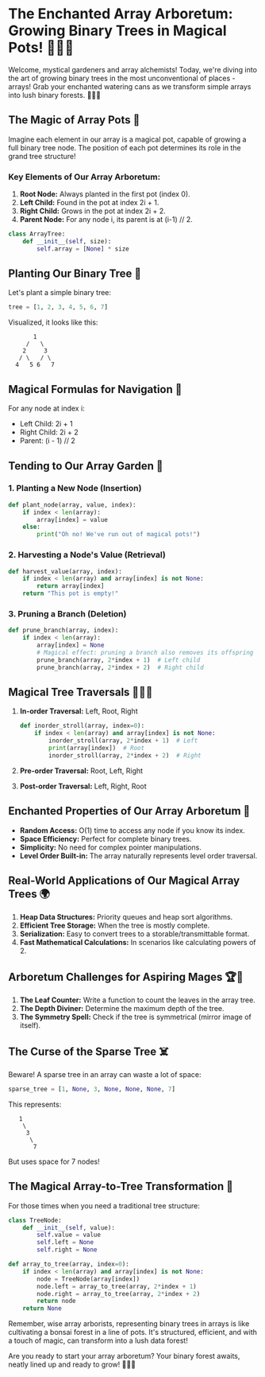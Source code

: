 # The Enchanted Array Arboretum: Growing Binary Trees in Magical Pots! 🌱🏺✨

Welcome, mystical gardeners and array alchemists! Today, we're diving into the art of growing binary trees in the most unconventional of places - arrays! Grab your enchanted watering cans as we transform simple arrays into lush binary forests. 🧙‍♂️🌳

## The Magic of Array Pots 🏺

Imagine each element in our array is a magical pot, capable of growing a full binary tree node. The position of each pot determines its role in the grand tree structure!

### Key Elements of Our Array Arboretum:

1. **Root Node:** Always planted in the first pot (index 0).
2. **Left Child:** Found in the pot at index 2i + 1.
3. **Right Child:** Grows in the pot at index 2i + 2.
4. **Parent Node:** For any node i, its parent is at (i-1) // 2.

```python
class ArrayTree:
    def __init__(self, size):
        self.array = [None] * size
```

## Planting Our Binary Tree 🌱

Let's plant a simple binary tree:

```python
tree = [1, 2, 3, 4, 5, 6, 7]
```

Visualized, it looks like this:

```
       1
     /   \
    2     3
   / \   / \
  4   5 6   7
```

## Magical Formulas for Navigation 🧭

For any node at index i:
- Left Child: 2i + 1
- Right Child: 2i + 2
- Parent: (i - 1) // 2

## Tending to Our Array Garden 🌿

### 1. Planting a New Node (Insertion)

```python
def plant_node(array, value, index):
    if index < len(array):
        array[index] = value
    else:
        print("Oh no! We've run out of magical pots!")
```

### 2. Harvesting a Node's Value (Retrieval)

```python
def harvest_value(array, index):
    if index < len(array) and array[index] is not None:
        return array[index]
    return "This pot is empty!"
```

### 3. Pruning a Branch (Deletion)

```python
def prune_branch(array, index):
    if index < len(array):
        array[index] = None
        # Magical effect: pruning a branch also removes its offspring
        prune_branch(array, 2*index + 1)  # Left child
        prune_branch(array, 2*index + 2)  # Right child
```

## Magical Tree Traversals 🚶‍♂️✨

1. **In-order Traversal:** Left, Root, Right
   ```python
   def inorder_stroll(array, index=0):
       if index < len(array) and array[index] is not None:
           inorder_stroll(array, 2*index + 1)  # Left
           print(array[index])  # Root
           inorder_stroll(array, 2*index + 2)  # Right
   ```

2. **Pre-order Traversal:** Root, Left, Right
3. **Post-order Traversal:** Left, Right, Root

## Enchanted Properties of Our Array Arboretum 🌟

- **Random Access:** O(1) time to access any node if you know its index.
- **Space Efficiency:** Perfect for complete binary trees.
- **Simplicity:** No need for complex pointer manipulations.
- **Level Order Built-in:** The array naturally represents level order traversal.

## Real-World Applications of Our Magical Array Trees 🌍

1. **Heap Data Structures:** Priority queues and heap sort algorithms.
2. **Efficient Tree Storage:** When the tree is mostly complete.
3. **Serialization:** Easy to convert trees to a storable/transmittable format.
4. **Fast Mathematical Calculations:** In scenarios like calculating powers of 2.

## Arboretum Challenges for Aspiring Mages 🏆🌿

1. **The Leaf Counter:** Write a function to count the leaves in the array tree.
2. **The Depth Diviner:** Determine the maximum depth of the tree.
3. **The Symmetry Spell:** Check if the tree is symmetrical (mirror image of itself).

## The Curse of the Sparse Tree ☠️

Beware! A sparse tree in an array can waste a lot of space:

```python
sparse_tree = [1, None, 3, None, None, None, 7]
```

This represents:
```
   1
    \
     3
      \
       7
```

But uses space for 7 nodes!

## The Magical Array-to-Tree Transformation 🔮

For those times when you need a traditional tree structure:

```python
class TreeNode:
    def __init__(self, value):
        self.value = value
        self.left = None
        self.right = None

def array_to_tree(array, index=0):
    if index < len(array) and array[index] is not None:
        node = TreeNode(array[index])
        node.left = array_to_tree(array, 2*index + 1)
        node.right = array_to_tree(array, 2*index + 2)
        return node
    return None
```

Remember, wise array arborists, representing binary trees in arrays is like cultivating a bonsai forest in a line of pots. It's structured, efficient, and with a touch of magic, can transform into a lush data forest!

Are you ready to start your array arboretum? Your binary forest awaits, neatly lined up and ready to grow! 🌳🏺🌟